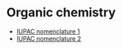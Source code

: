 # Organic chemistry

- [IUPAC nomenclature 1](iupac-nomenclature-1)
- [IUPAC nomenclature 2](iupac-nomenclature-2)

